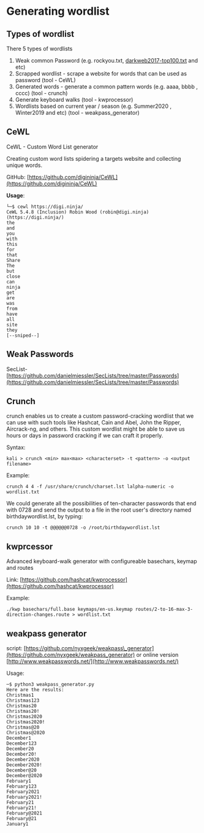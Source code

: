 # Generating wordlist

## Types of wordlist

There 5 types of wordlists

1. Weak common Password \(e.g. rockyou.txt,  [darkweb2017-top100.txt](https://github.com/danielmiessler/SecLists/blob/master/Passwords/darkweb2017-top100.txt) and etc\)
2. Scrapped wordlist - scrape a website for words that can be used as password \(tool - CeWL\)
3. Generated words - generate a common pattern words \(e.g. aaaa, bbbb , cccc\) \(tool - crunch\)
4. Generate keyboard walks \(tool - kwprocessor\)
5. Wordlists based on current year / season \(e.g. Summer2020 , Winter2019 and etc\) \(tool - weakpass\_generator\)

## CeWL 

CeWL - Custom Word List generator

Creating custom word lists spidering a targets website and collecting unique words.

GitHub: [https://github.com/digininja/CeWL](https://github.com/digininja/CeWL)

**Usage**:

```text
└─$ cewl https://digi.ninja/
CeWL 5.4.8 (Inclusion) Robin Wood (robin@digi.ninja) (https://digi.ninja/)
the
and
you
with
this
for
that
Share
The
but
close
can
ninja
get
are
was
from
have
all
site
they
[--sniped--]
```

## Weak Passwords

SecList-  [https://github.com/danielmiessler/SecLists/tree/master/Passwords](https://github.com/danielmiessler/SecLists/tree/master/Passwords)

## Crunch 

crunch enables us to create a custom password-cracking wordlist that we can use with such tools like Hashcat, Cain and Abel, John the Ripper, Aircrack-ng, and others. This custom wordlist might be able to save us hours or days in password cracking if we can craft it properly. 

Syntax: 

`kali > crunch <min> max<max> <characterset> -t <pattern> -o <output filename>` 

Example: 

`crunch 4 4 -f /usr/share/crunch/charset.lst lalpha-numeric -o wordlist.txt` 

We could generate all the possibilities of ten-character passwords that end with 0728 and send the output to a file in the root user's directory named birthdaywordlist.lst, by typing: 

`crunch 10 10 -t @@@@@@0728 -o /root/birthdaywordlist.lst` 

## kwprcessor

Advanced keyboard-walk generator with configureable basechars, keymap and routes

Link: [https://github.com/hashcat/kwprocessor](https://github.com/hashcat/kwprocessor)

Example:

`./kwp basechars/full.base keymaps/en-us.keymap routes/2-to-16-max-3-direction-changes.route > wordlist.txt`

## weakpass generator

script: [https://github.com/nyxgeek/weakpass\_generator](https://github.com/nyxgeek/weakpass_generator) or online version [http://www.weakpasswords.net/](http://www.weakpasswords.net/)

Usage:

```text
─$ python3 weakpass_generator.py 
Here are the results:
Christmas1
Christmas123
Christmas20
Christmas20!
Christmas2020
Christmas2020!
Christmas@20
Christmas@2020
December1
December123
December20
December20!
December2020
December2020!
December@20
December@2020
February1
February123
February2021
February2021!
February21
February21!
February@2021
February@21
January1

```



